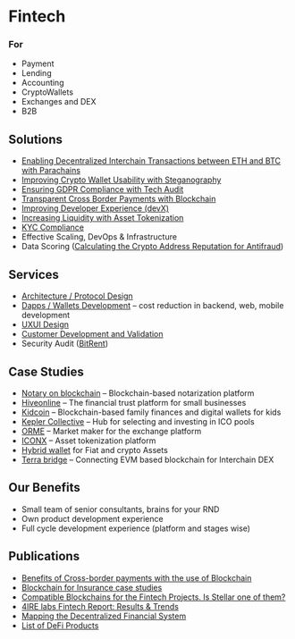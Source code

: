 # Fintech

### For

* Payment
* Lending
* Accounting
* CryptoWallets
* Exchanges and DEX
* B2B

## Solutions

* [Enabling Decentralized Interchain Transactions between ETH and BTC with Parachains](ethereum-bitcoin-bridge-wip.md)
* [Improving Crypto Wallet Usability with Steganography](asset-security.md)
* [Ensuring GDPR Compliance with Tech Audit](tech-gdpr-compliance.md)
* [Transparent Cross Border Payments with Blockchain](enabling-fast-transparent-and-compliant-cross-border-payments-with-the-blockchain.md)
* [Improving Developer Experience \(devX\)](developer-community-devxp.md)
* [Increasing Liquidity with Asset Tokenization](asset-tokenization.md)
* [KYC Compliance](kyc-module-integartion.md)
* Effective Scaling, DevOps & Infrastructure
* Data Scoring \([Calculating the Crypto Address Reputation for Antifraud](complaince-scoring.md)\)

## Services

* [Architecture / Protocol Design](../../services/architecture-design-protocol/)
* [Dapps / Wallets Development](../../services/dapps-wallets-development.md) – cost reduction in backend, web, mobile development
* [UXUI Design](../../services/uxui-design.md)
* [Customer Development and Validation](../../services/customer-development-and-formal-validation.md)
* Security Audit \([BitRent](https://medium.com/practical-blockchain/bitrent-smart-contracts-audit-case-study-d7d61a34e9f7)\)

## Case Studies

* [Notary on blockchain](../../case-studies/notarization-platform.md) – Blockchain-based notarization platform
* [Hiveonline](../../case-studies/hiveonline.md) – The financial trust platform for small businesses
* [Kidcoin](../../case-studies/kidcoin.md) – Blockchain-based family finances and digital wallets for kids
* [Kepler Collective](../../case-studies/kepler-collective.md) – Hub for selecting and investing in ICO pools
* [ORME](../../case-studies/orme.md) – Market maker for the exchange platform
* [ICONX](../../case-studies/iconx-wip.md) – Asset tokenization platform
* [Hybrid wallet](../../case-studies/hybrid-wallet-fiat-and-crypto-assets.md) for Fiat and crypto Assets
* [Terra bridge](https://github.com/ContractLand/terra-bridge-btc) – Connecting EVM based blockchain for Interchain DEX

## Our Benefits

* Small team of senior consultants, brains for your RND
* Own product development experience
* Full cycle development experience \(platform and stages wise\)

## Publications

* [Benefits of Cross-border payments with the use of Blockchain](enabling-fast-transparent-and-compliant-cross-border-payments-with-the-blockchain.md)
* [Blockchain for Insurance case studies](blockchain-for-insurance.md)
* [Compatible Blockchains for the Fintech Projects. Is Stellar one of them?](https://4irelabs.com/blockchain-fintech-stellar)
* [4IRE labs Fintech Report: Results & Trends](https://4irelabs.com/fintech-report?utm_source=fb&utm_medium=groups&utm_campaign=fintech-report)
* [Mapping the Decentralized Financial System](https://tokeneconomy.co/mapping-the-decentralized-financial-system-7c5af65e0335)
* [List of DeFi Products](https://github.com/ong/awesome-decentralized-finance#decentralized-exchange-protocols)

